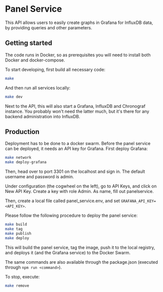 # Panel Service

This API allows users to easily create graphs in Grafana for InfluxDB data, by providing queries and other parameters.

## Getting started

The code runs in Docker, so as prerequisites you will need to install both Docker and docker-compose.

To start developing, first build all necessary code:

```bash
make
```

And then run all services locally:

```bash
make dev
```

Next to the API, this will also start a Grafana, InfluxDB and Chronograf instance. You probably won't need the latter much, but it's there for any backend administration into InfluxDB.

## Production

Deployment has to be done to a docker swarm. Before the panel service can be deployed, it needs an API key for Grafana. First deploy Grafana:

```bash
make network
make deploy-grafana
```

Then, head over to port 3301 on the localhost and sign in. The default username and password is
admin.

Under configuration (the cogwheel on the left), go to API Keys, and click on New API Key. Create a
key with role Admin. As name, fill out panelservice.

Then, create a local file called panel_service.env, and set `GRAFANA_API_KEY=<API_KEY>`.

Please follow the following procedure to deploy the panel service:

```bash
make build
make tag
make publish
make deploy
```

This will build the panel service, tag the image, push it to the local registry, and deploys it (and
the Grafana service) to the Docker Swarm.

The same commands are also available through the package.json (executed through `npm run <command>`).

To stop, execute:

```bash
make remove
```



